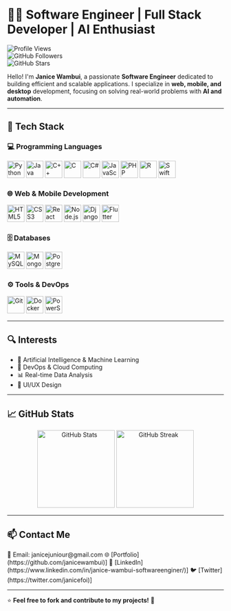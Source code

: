 # 👩‍💻 **Software Engineer | Full Stack Developer | AI Enthusiast**  
![Profile Views](https://komarev.com/ghpvc/?username=janicefoi&label=Profile%20Views&color=blue&style=flat)  
![GitHub Followers](https://img.shields.io/github/followers/janicefoi?label=Followers&style=social)  
![GitHub Stars](https://img.shields.io/github/stars/janicefoi?affiliations=OWNER&style=social)  

Hello! I'm **Janice Wambui**, a passionate **Software Engineer** dedicated to building efficient and scalable applications. I specialize in **web, mobile, and desktop** development, focusing on solving real-world problems with **AI and automation**.

---

## 🚀 **Tech Stack**
### 💻 **Programming Languages**  
<p align="left">
  <img src="https://cdn.jsdelivr.net/gh/devicons/devicon/icons/python/python-original.svg" alt="Python" width="40" height="40"/>
  <img src="https://cdn.jsdelivr.net/gh/devicons/devicon/icons/java/java-original.svg" alt="Java" width="40" height="40"/>
  <img src="https://cdn.jsdelivr.net/gh/devicons/devicon/icons/cplusplus/cplusplus-original.svg" alt="C++" width="40" height="40"/>
  <img src="https://cdn.jsdelivr.net/gh/devicons/devicon/icons/c/c-original.svg" alt="C" width="40" height="40"/>
  <img src="https://cdn.jsdelivr.net/gh/devicons/devicon/icons/csharp/csharp-original.svg" alt="C#" width="40" height="40"/>
  <img src="https://cdn.jsdelivr.net/gh/devicons/devicon/icons/javascript/javascript-original.svg" alt="JavaScript" width="40" height="40"/>
  <img src="https://cdn.jsdelivr.net/gh/devicons/devicon/icons/php/php-original.svg" alt="PHP" width="40" height="40"/>
  <img src="https://cdn.jsdelivr.net/gh/devicons/devicon/icons/r/r-original.svg" alt="R" width="40" height="40"/>
  <img src="https://cdn.jsdelivr.net/gh/devicons/devicon/icons/swift/swift-original.svg" alt="Swift" width="40" height="40"/>
</p>

### 🌐 **Web & Mobile Development**  
<p align="left">
  <img src="https://cdn.jsdelivr.net/gh/devicons/devicon/icons/html5/html5-original.svg" alt="HTML5" width="40" height="40"/>
  <img src="https://cdn.jsdelivr.net/gh/devicons/devicon/icons/css3/css3-original.svg" alt="CSS3" width="40" height="40"/>
  <img src="https://cdn.jsdelivr.net/gh/devicons/devicon/icons/react/react-original.svg" alt="React" width="40" height="40"/>
  <img src="https://cdn.jsdelivr.net/gh/devicons/devicon/icons/nodejs/nodejs-original.svg" alt="Node.js" width="40" height="40"/>
  <img src="https://cdn.jsdelivr.net/gh/devicons/devicon/icons/django/django-original.svg" alt="Django" width="40" height="40"/>
  <img src="https://cdn.jsdelivr.net/gh/devicons/devicon/icons/flutter/flutter-original.svg" alt="Flutter" width="40" height="40"/>
</p>

### 🗄️ **Databases**  
<p align="left">
  <img src="https://cdn.jsdelivr.net/gh/devicons/devicon/icons/mysql/mysql-original.svg" alt="MySQL" width="40" height="40"/>
  <img src="https://cdn.jsdelivr.net/gh/devicons/devicon/icons/mongodb/mongodb-original.svg" alt="MongoDB" width="40" height="40"/>
  <img src="https://cdn.jsdelivr.net/gh/devicons/devicon/icons/postgresql/postgresql-original.svg" alt="PostgreSQL" width="40" height="40"/>
</p>

### ⚙️ **Tools & DevOps**  
<p align="left">
  <img src="https://cdn.jsdelivr.net/gh/devicons/devicon/icons/git/git-original.svg" alt="Git" width="40" height="40"/>
  <img src="https://cdn.jsdelivr.net/gh/devicons/devicon/icons/docker/docker-original.svg" alt="Docker" width="40" height="40"/>
  <img src="https://cdn.jsdelivr.net/gh/devicons/devicon/icons/powershell/powershell-original.svg" alt="PowerShell" width="40" height="40"/>
</p>

---

## 🔍 **Interests**
- 🤖 Artificial Intelligence & Machine Learning  
- 🚀 DevOps & Cloud Computing  
- 📊 Real-time Data Analysis  
- 🎨 UI/UX Design  

---

## 📈 **GitHub Stats**
<p align="center">
  <img src="https://github-readme-stats.vercel.app/api?username=janicefoi&show_icons=true&theme=radical" alt="GitHub Stats" height="180px"/>
  <img src="https://github-readme-streak-stats.herokuapp.com/?user=janicefoi&theme=radical" alt="GitHub Streak" height="180px"/>
</p>

---

## 📫 **Contact Me**
<p align="left">
  📧 Email: janicejuniour@gmail.com  
  🌐 [Portfolio](https://github.com/janicewambui)]
  💼 [LinkedIn](https://www.linkedin.com/in/janice-wambui-softwareenginer/)]
  🐦 [Twitter](https://twitter.com/janicefoi)]
</p>

---

⭐ **Feel free to fork and contribute to my projects!** 🚀
